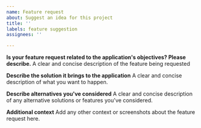 ```yaml
---
name: Feature request
about: Suggest an idea for this project
title: ''
labels: feature suggestion
assignees: ''

---
```


**Is your feature request related to the application's objectives? Please describe.**
A clear and concise description of the feature being requested 

**Describe the solution it brings to the application**
A clear and concise description of what you want to happen.

**Describe alternatives you've considered**
A clear and concise description of any alternative solutions or features you've considered.

**Additional context**
Add any other context or screenshots about the feature request here.
